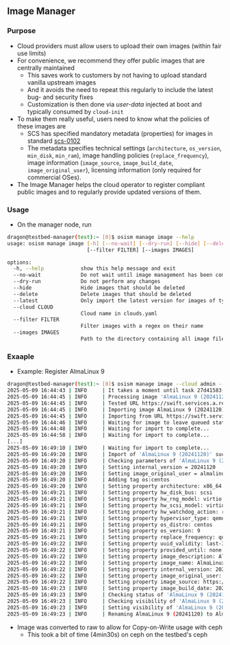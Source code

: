 ## Image Manager

### Purpose
* Cloud providers must allow users to upload their own images (within fair use limits)
* For convenience, we recommend they offer public images that are centrally maintained
    - This saves work to customers by not having to upload standard vanilla upstream images
    - And it avoids the need to repeat this regularly to include the latest bug- and security fixes
    - Customization is then done via *user-data* injected at boot and typically consumed by `cloud-init`
* To make them really useful, users need to know what the policies of these images are
    - SCS has specified mandatory metadata (properties) for images in standard [scs-0102](https://docs.scs.community/standards/scs-0102-v1-image-metadata)
    - The metadata specifies technical settings (`architecture`, `os_version`, `min_disk`, `min_ram`),
      image handling policies (`replace_frequency`), image information (`image_source`, `image_build_date`,
      `image_original_user`), licensing information (only required for commercial OSes).
* The Image Manager helps the cloud operator to register compliant public images and to regularly
  provide updated versions of them.

### Usage
* On the manager node, run
```bash
dragon@testbed-manager(test):~ [0]$ osism manage image --help
usage: osism manage image [-h] [--no-wait] [--dry-run] [--hide] [--delete] [--latest] [--cloud CLOUD]
                          [--filter FILTER] [--images IMAGES]

options:
  -h, --help            show this help message and exit
  --no-wait             Do not wait until image management has been completed
  --dry-run             Do not perform any changes
  --hide                Hide images that should be deleted
  --delete              Delete images that should be deleted
  --latest              Only import the latest version for images of type multi
  --cloud CLOUD
                        Cloud name in clouds.yaml
  --filter FILTER
                        Filter images with a regex on their name
  --images IMAGES
                        Path to the directory containing all image files or path to single image file
```

### Exaaple
* Example: Register AlmaLinux 9
```bash
dragon@testbed-manager(test):~ [0]$ osism manage image --cloud admin --latest --filter "AlmaLinux"`
2025-05-09 16:44:43 | INFO     | It takes a moment until task 27d41583-8bca-4518-a861-81b101fe3cf2 (image-manager) has been started and output is visible here.
2025-05-09 16:44:45 | INFO     | Processing image 'AlmaLinux 9 (20241120)'
2025-05-09 16:44:45 | INFO     | Tested URL https://swift.services.a.regiocloud.tech/swift/v1/AUTH_b182637428444b9aa302bb8d5a5a418c/openstack-images/almalinux-9/20241120-almalinux-9.qcow2: 200
2025-05-09 16:44:45 | INFO     | Importing image AlmaLinux 9 (20241120)
2025-05-09 16:44:45 | INFO     | Importing from URL https://swift.services.a.regiocloud.tech/swift/v1/AUTH_b182637428444b9aa302bb8d5a5a418c/openstack-images/almalinux-9/20241120-almalinux-9.qcow2
2025-05-09 16:44:46 | INFO     | Waiting for image to leave queued state...
2025-05-09 16:44:48 | INFO     | Waiting for import to complete...
2025-05-09 16:44:58 | INFO     | Waiting for import to complete...
[...]
2025-05-09 16:49:10 | INFO     | Waiting for import to complete...
2025-05-09 16:49:20 | INFO     | Import of 'AlmaLinux 9 (20241120)' successfully completed, reloading images
2025-05-09 16:49:20 | INFO     | Checking parameters of 'AlmaLinux 9 (20241120)'
2025-05-09 16:49:20 | INFO     | Setting internal_version = 20241120
2025-05-09 16:49:20 | INFO     | Setting image_original_user = almalinux
2025-05-09 16:49:20 | INFO     | Adding tag os:centos
2025-05-09 16:49:20 | INFO     | Setting property architecture: x86_64
2025-05-09 16:49:21 | INFO     | Setting property hw_disk_bus: scsi
2025-05-09 16:49:21 | INFO     | Setting property hw_rng_model: virtio
2025-05-09 16:49:21 | INFO     | Setting property hw_scsi_model: virtio-scsi
2025-05-09 16:49:21 | INFO     | Setting property hw_watchdog_action: reset
2025-05-09 16:49:21 | INFO     | Setting property hypervisor_type: qemu
2025-05-09 16:49:21 | INFO     | Setting property os_distro: centos
2025-05-09 16:49:21 | INFO     | Setting property os_version: 9
2025-05-09 16:49:21 | INFO     | Setting property replace_frequency: quarterly
2025-05-09 16:49:22 | INFO     | Setting property uuid_validity: last-3
2025-05-09 16:49:22 | INFO     | Setting property provided_until: none
2025-05-09 16:49:22 | INFO     | Setting property image_description: AlmaLinux 9
2025-05-09 16:49:22 | INFO     | Setting property image_name: AlmaLinux 9
2025-05-09 16:49:22 | INFO     | Setting property internal_version: 20241120
2025-05-09 16:49:22 | INFO     | Setting property image_original_user: almalinux
2025-05-09 16:49:22 | INFO     | Setting property image_source: https://repo.almalinux.org/almalinux/9/cloud/x86_64/images/AlmaLinux-9-GenericCloud-latest.x86_64.qcow2
2025-05-09 16:49:23 | INFO     | Setting property image_build_date: 2024-11-20
2025-05-09 16:49:23 | INFO     | Checking status of 'AlmaLinux 9 (20241120)'
2025-05-09 16:49:23 | INFO     | Checking visibility of 'AlmaLinux 9 (20241120)'
2025-05-09 16:49:23 | INFO     | Setting visibility of 'AlmaLinux 9 (20241120)' to 'public'
2025-05-09 16:49:23 | INFO     | Renaming AlmaLinux 9 (20241120) to AlmaLinux 9
```
* Image was converted to raw to allow for Copy-on-Write usage with ceph
    - This took a bit of time (4min30s) on ceph on the testbed's ceph
